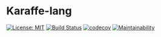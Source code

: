 # Karaffe-lang

[![License: MIT](https://img.shields.io/badge/License-MIT-yellow.svg)](https://opensource.org/licenses/MIT)
[![Build Status](https://travis-ci.org/Karaffe/Karaffe.svg?branch=v0.1.0)](https://travis-ci.org/Karaffe/Karaffe)
[![codecov](https://codecov.io/gh/nokok/Karaffe/branch/v0.1.0-dev/graph/badge.svg)](https://codecov.io/gh/nokok/Karaffe)
[![Maintainability](https://api.codeclimate.com/v1/badges/aa20a7b3efcbe8ebfc41/maintainability)](https://codeclimate.com/github/nokok/Karaffe/maintainability)